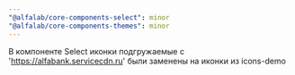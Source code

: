 ```yaml
---
"@alfalab/core-components-select": minor
"@alfalab/core-components-themes": minor
---
```


В компоненте Select иконки подгружаемые с 'https://alfabank.servicecdn.ru' были заменены на иконки из icons-demo
